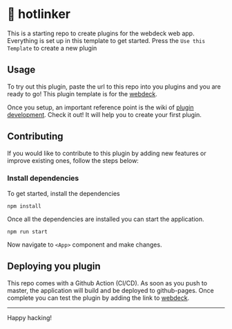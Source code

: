 # 🔌 hotlinker

This is a starting repo to create plugins for the webdeck web app. Everything is set up in this template to get started. Press the `Use this Template` to create a new plugin

## Usage

To try out this plugin, paste the url to this repo into you plugins and you are ready to go! This plugin template is for the [webdeck](https://github.com/webdeckjs/webdeck).

Once you setup, an important reference point is the wiki of [plugin development](https://github.com/webdeckjs/webdeck/wiki/How-to-create-plugins). Check it out! It will help you to create your first plugin.

## Contributing

If you would like to contribute to this plugin by adding new features or improve existing ones, follow the steps below:

### Install dependencies

To get started, install the dependencies

`npm install`

Once all the dependencies are installed you can start the application.

`npm run start`

Now navigate to `<App>` component and make changes.

## Deploying you plugin

This repo comes with a Github Action (CI/CD). As soon as you push to master, the application will build and be deployed to github-pages. Once complete you can test the plugin by adding the link to [webdeck](https://github.com/webdeckjs/webdeck).

---

Happy hacking!
